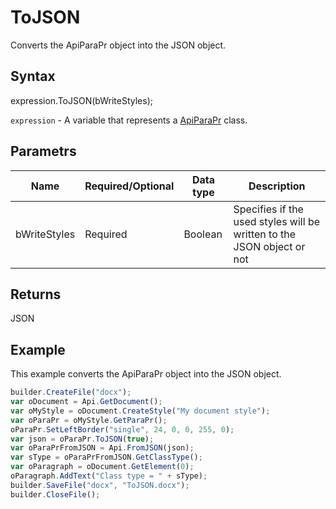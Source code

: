 # ToJSON

Converts the ApiParaPr object into the JSON object.

## Syntax

expression.ToJSON(bWriteStyles);

`expression` - A variable that represents a [ApiParaPr](../ApiParaPr.md) class.

## Parametrs

| **Name** | **Required/Optional** | **Data type** | **Description** |
| ------------- | ------------- | ------------- | ------------- |
| bWriteStyles | Required | Boolean | Specifies if the used styles will be written to the JSON object or not |

## Returns

JSON

## Example

This example converts the ApiParaPr object into the JSON object.

```javascript
builder.CreateFile("docx");
var oDocument = Api.GetDocument();
var oMyStyle = oDocument.CreateStyle("My document style");
var oParaPr = oMyStyle.GetParaPr();
oParaPr.SetLeftBorder("single", 24, 0, 0, 255, 0);
var json = oParaPr.ToJSON(true);
var oParaPrFromJSON = Api.FromJSON(json);
var sType = oParaPrFromJSON.GetClassType();
var oParagraph = oDocument.GetElement(0);
oParagraph.AddText("Class type = " + sType);
builder.SaveFile("docx", "ToJSON.docx");
builder.CloseFile();
```